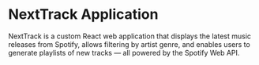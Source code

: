 # NextTrack Application

NextTrack is a custom React web application that displays the latest music releases from Spotify, allows filtering by artist genre, and enables users to generate playlists of new tracks — all powered by the Spotify Web API.

